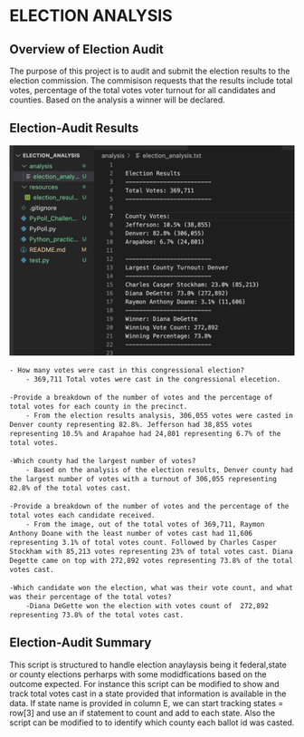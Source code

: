 # **ELECTION ANALYSIS**

## **Overview of Election Audit**

The purpose of this project is to audit and submit the election results to the election commission. The commisison requests that the results include total votes, percentage of the total votes  voter turnout for all candidates and counties. Based on the analysis a winner will be declared.

## **Election-Audit Results**

![Election Audit Results](/resources/election_analysis_txt.png)

	- How many votes were cast in this congressional election?
		- 369,711 Total votes were cast in the congressional elecetion.

	-Provide a breakdown of the number of votes and the percentage of total votes for each county in the precinct.
		- From the election results analysis, 306,055 votes were casted in Denver county representing 82.8%. Jefferson had 38,855 votes representing 10.5% and Arapahoe had 24,801 representing 6.7% of the total votes. 

	-Which county had the largest number of votes?
		- Based on the analysis of the election results, Denver county had the largest number of votes with a turnout of 306,055 representing 82.8% of the total votes cast.

	-Provide a breakdown of the number of votes and the percentage of the total votes each candidate received.
		- From the image, out of the total votes of 369,711, Raymon Anthony Doane with the least number of votes cast had 11,606 representing 3.1% of total votes count. Followed by Charles Casper Stockham with 85,213 votes representing 23% of total votes cast. Diana Degette came on top with 272,892 votes representing 73.8% of the total votes cast.

	-Which candidate won the election, what was their vote count, and what was their percentage of the total votes?
		-Diana DeGette won the election with votes count of  272,892 representing 73.8% of the total votes cast.

## **Election-Audit Summary**

This script is structured to handle election anaylaysis being it federal,state or county elections perharps with some modidfications based on the outcome expected. For instance this script can be modified to show and track total votes cast in a state provided that information is available in the data. If state name is provided in column E, we can start tracking states = row[3] and use an if statement to count and add to each state. Also the script can be modified to to identify which county each ballot id was casted.